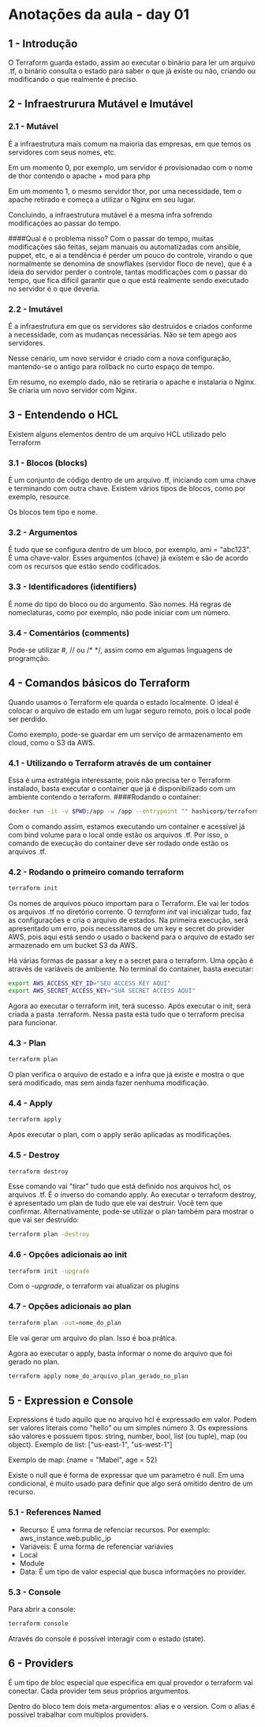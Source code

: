 # Anotações da aula - day 01

## 1 - Introdução
O Terraform guarda estado, assim ao executar o binário para ler um arquivo .tf, o binário consulta o estado para saber o que já existe ou não, criando ou modificando o que realmente é preciso.

## 2 - Infraestrurura Mutável e Imutável

### 2.1 - Mutável
É a infraestrutura mais comum na maioria das empresas, em que temos os servidores com seus nomes, etc.

Em um momento 0, por exemplo, um servidor é provisionadao com o nome de thor contendo o apache + mod para php

Em um momento 1, o mesmo servidor thor, por uma necessidade, tem o apache retirado e começa a utilizar o Nginx em seu lugar.

Concluindo, a infraestrutura mutável é a mesma infra sofrendo modificações ao passar do tempo.

####Qual é o problema nisso?
Com o passar do tempo, muitas modificações são feitas, sejam manuais ou automatizadas com ansible, puppet, etc, e ai a tendência é perder um pouco do controle, virando o que normalmente se denomina de snowflakes (servidor floco de neve), que é a ideia do servidor perder o controle, tantas modificações com o passar do tempo, que fica difícil garantir que o que está realmente sendo executado no servidor é o que deveria.

### 2.2 - Imutável
É a infraestrutura em que os servidores são destruidos e criados conforme a necessidade, com as mudanças necessárias. Não se tem apego aos servidores.

Nesse cenário, um novo servidor é criado com a nova configuração, mantendo-se o antigo para rollback no curto espaço de tempo.

Em resumo, no exemplo dado, não se retiraria o apache e instalaria o Nginx. Se criaria um novo servidor com Nginx.

## 3 - Entendendo o HCL

Existem alguns elementos dentro de um arquivo HCL utilizado pelo Terraform

### 3.1 - Blocos (blocks)
É um conjunto de código dentro de um arquivo .tf, iniciando com uma chave e terminando com outra chave. Existem vários tipos de blocos, como por exemplo, resource.

Os blocos tem tipo e nome.

### 3.2 - Argumentos
É tudo que se configura dentro de um bloco, por exemplo, ami = "abc123". É uma chave-valor. Esses argumentos (chave) já existem e são de acordo com os recursos que estão sendo codificados.

### 3.3 - Identificadores (identifiers)
É nome do tipo do bloco ou do argumento. São nomes. Há regras de nomeclaturas, como por exemplo, não pode iniciar com um número.

### 3.4 - Comentários (comments)
Pode-se utilizar #, // ou /* */, assim como em algumas linguagens de programção.

## 4 - Comandos básicos do Terraform

Quando usamos o Terraform ele quarda o estado localmente. O ideal é colocar o arquivo de estado em um lugar seguro remoto, pois o local pode ser perdido.

Como exemplo, pode-se guardar em um serviço de armazenamento em cloud, como o S3 da AWS.

### 4.1 - Utilizando o Terraform através de um container
Essa é uma estratégia interessante, pois não precisa ter o Terraform instalado, basta executar o container que já é disponibilizado com um ambiente contendo o terraform.
####Rodando o container:

```bash
docker run -it -v $PWD:/app -w /app --entrypoint "" hashicorp/terraform:light sh
```
Com o comando assim, estamos executando um container e acessível já com bind volume para o local onde estão os arquivos .tf. Por isso, o comando de execução do container deve ser rodado onde estão os arquivos .tf.

### 4.2 - Rodando o primeiro comando terraform
```bash
terraform init
```
Os nomes de arquivos pouco importam para o Terraform. Ele vai ler todos os arquivos .tf no diretório corrente.
O *terraform init* vai inicializar tudo, faz as configurações e cria o arquivo de estados. Na primeira execução, será apresentado um erro, pois necessitamos de um key e secret do provider AWS, pois aqui está sendo o usado o backend para o arquivo de estado ser armazenado em um bucket S3 da AWS.

Há várias formas de passar a key e a secret para o terraform. Uma opção é através de variáveis de ambiente. No terminal do container, basta executar:
```bash
export AWS_ACCESS_KEY_ID="SEU ACCESS KEY AQUI"
export AWS_SECRET_ACCESS_KEY="SUA SECRET ACCESS AQUI"
```
Agora ao executar o terraform init, terá sucesso. Após executar o init, será criada a pasta .terraform. Nessa pasta está tudo que o terraform precisa para funcionar.

### 4.3 - Plan
```bash
terraform plan
```
O plan verifica o arquivo de estado e a infra que já existe e mostra o que será modificado, mas sem ainda fazer nenhuma modificação.

### 4.4 - Apply
```bash
terraform apply
```
Após executar o plan, com o apply serão aplicadas as modificações.

### 4.5 - Destroy
```bash
terraform destroy
```
Esse comando vai "tirar" tudo que está definido nos arquivos hcl, os arquivos .tf. É o inverso do comando apply.
Ao executar o terraform destroy, é apresentado um plan de tudo que ele vai destruir. Você tem que confirmar.
Alternativamente, pode-se utilizar o plan também para mostrar o que vai ser destruído:
```bash
terraform plan -destroy
```

### 4.6 - Opções adicionais ao init
```bash
terraform init -upgrade
```
Com o *-upgrade*, o terraform vai atualizar os plugins

### 4.7 - Opções adicionais ao plan
```bash
terraform plan -out=nome_do_plan
```
Ele vai gerar um arquivo do plan. Isso é boa prática.

Agora ao executar o apply, basta informar o nome do arquivo que foi gerado no plan.
```bash
terraform apply nome_do_arquivo_plan_gerado_no_plan
```

## 5 - Expression e Console

Expressions é tudo aquilo que no arquivo hcl é expressado em valor.  Podem ser valores literais como "hello" ou um simples número 3. 
Os expressions são valores e possuem tipos: string, number, bool, list (ou tuple), map (ou object).
Exemplo de list:
["us-east-1", "us-west-1"]

Exemplo de map:
{name = "Mabel", age = 52}

Existe o null que é forma de expressar que um parametro é null. Em uma condicional, é muito usado para definir que algo será omitido dentro de um recurso.

### 5.1 - References Named
* Recurso: É uma forma de refenciar recursos. Por exemplo:
aws_instance.web.public_ip
* Variáveis: É uma forma de referenciar variávies
* Local
* Module
* Data: É um tipo de valor especial que busca informações no provider.

### 5.3 - Console
Para abrir a console:
```bash
terraform console
```
Através do console é possível interagir com o estado (state).

## 6 - Providers
É um tipo de bloc especial que especifica em qual provedor o terraform vai conectar. Cada provider tem seus próprios argumentos.

Dentro do bloco tem dois meta-argumentos: alias e o version.
Com o alias é possível trabalhar com multiplos providers.